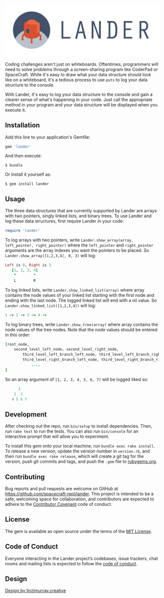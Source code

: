 ![Lander](lander_logo_type.png)

Coding challenges aren't just on whiteboards. Oftentimes, programmers will need to solve problems through a screen-sharing program like CoderPad or SpaceCraft. While it's easy to draw what your data structure should look like on a whiteboard, it's a tedious process to use `puts` to log your data structure to the console.

With Lander, it's easy to log your data structure to the console and gain a clearer sense of what's happening in your code. Just call the appropriate method in your program and your data structure will be displayed when you execute it.

## Installation

Add this line to your application's Gemfile:

```ruby
gem 'lander'
```

And then execute:

    $ bundle

Or install it yourself as:

    $ gem install lander

## Usage

The three data structures that are currently supported by Lander are arrays with two pointers, singly linked lists, and binary trees. To use Lander and log these data structures, first require Lander in your code:

```ruby
require 'lander'    
```

To log arrays with two pointers, write `Lander.show_array(array, left_pointer, right_pointer)` where the `left_pointer` and `right_pointer` arguments are the array indexes you want the pointers to be placed. So `Lander.show_array([1,2,3,4], 0, 3)` will log:

```ruby
Left is 0, Right is 3
   [1, 2, 3, 4]
    ^        ^
    L        R
```

To log linked lists, write `Lander.show_linked_list(array)` where array contains the node values of your linked list starting with the first node and ending with the last node. The logged linked list will end with a nil value. So `Lander.show_linked_list([1,2,3,4])` will log:

```ruby
1 -> 2 -> 3 -> 4 ->
```

To log binary trees, write `Lander.show_tree(array)` where array contains the node values of the tree nodes. Note that the node values should be entered in this order:

```ruby
[root_node,
    second_level_left_node, second_level_right_node,
        third_level_left_branch_left_node, third_level_left_branch_right_node,
        third_level_right_branch_left_node, third_level_right_branch_right_node,
            ....
]
```
So an array argument of `[1, 2, 3, 4, 5, 6, 7]` will be logged liked so:

```ruby
      1
    2  3
   4 5 6 7
```
   
## Development

After checking out the repo, run `bin/setup` to install dependencies. Then, run `rake test` to run the tests. You can also run `bin/console` for an interactive prompt that will allow you to experiment.

To install this gem onto your local machine, run `bundle exec rake install`. To release a new version, update the version number in `version.rb`, and then run `bundle exec rake release`, which will create a git tag for the version, push git commits and tags, and push the `.gem` file to [rubygems.org](https://rubygems.org).

## Contributing

Bug reports and pull requests are welcome on GitHub at https://github.com/spacecraft-repl/lander. This project is intended to be a safe, welcoming space for collaboration, and contributors are expected to adhere to the [Contributor Covenant](http://contributor-covenant.org) code of conduct.

## License

The gem is available as open source under the terms of the [MIT License](https://opensource.org/licenses/MIT).

## Code of Conduct

Everyone interacting in the Lander project’s codebases, issue trackers, chat rooms and mailing lists is expected to follow the [code of conduct](https://github.com/spacecraft-repl/lander/blob/master/CODE_OF_CONDUCT.md).

## Design
[Design by linzimurray.creative](https://www.instagram.com/linzimurray.creative/)
